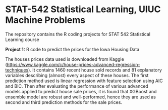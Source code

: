 # STAT-542 Statistical Learning, UIUC Machine Problems 
The repository contains the R coding projects for STAT 542 Statistical Learning course

**Project 1:** R code to predict the prices for the Iowa Housing Data

The houses prices data used is downloaded from Kaggle (https://www.kaggle.com/c/house-prices-advanced-regression-techniques). It contains 1460 recent house sold records and 81 explanatory variables describing (almost) every aspect of these houses. 
The first prediction method used is linear regression with feature selection using AIC and BIC. Then after evaluating the performance of various advanced models applied to predict house sale prices, it is found that XGBoost and ensemble model are robust and well-performed, hence they are used as second and third prediction methods for the sale prices.
